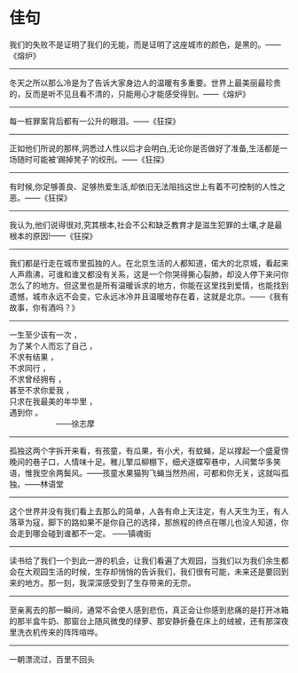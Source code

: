 # 佳句

我们的失败不是证明了我们的无能，而是证明了这座城市的颜色，是黑的。——《熔炉》

----------

冬天之所以那么冷是为了告诉大家身边人的温暖有多重要。世界上最美丽最珍贵的，反而是听不见且看不清的，只能用心才能感受得到。——《熔炉》

----------

每一桩罪案背后都有一公升的眼泪。——《狂探》

----------

正如他们所说的那样,洞悉过人性以后才会明白,无论你是否做好了准备,生活都是一场随时可能被‘踢掉凳子’的绞刑。——《狂探》

----------

有时候,你足够善良、足够热爱生活,却依旧无法阻挡这世上有着不可控制的人性之恶。——《狂探》

----------

我认为,他们说得很对,究其根本,社会不公和缺乏教育才是滋生犯罪的土壤,才是最根本的原因!——《狂探》

----------

我们都是行走在城市里孤独的人。在北京生活的人都知道，偌大的北京城，看起来人声鼎沸，可谁和谁又都没有关系，这是一个你哭得撕心裂肺，却没人停下来问你怎么了的地方。但这里也是所有温暖诉求的地方，你能在这里找到爱情，也能找到遗憾，城市永远不会变，它永远冰冷并且温暖地存在着，这就是北京。——《我有故事，你有酒吗？》

----------

一生至少该有一次 ，<br>
为了某个人而忘了自己 ，<br>
不求有结果 ，<br>
不求同行 ，<br>
不求曾经拥有 ，<br>
甚至不求你爱我 ，<br>
只求在我最美的年华里 ，<br>
遇到你 。<br>
&emsp;&emsp;&emsp;&emsp;&emsp;&emsp;——徐志摩

----------

孤独这两个字拆开来看，有孩童，有瓜果，有小犬，有蚊蝇，足以撑起一个盛夏傍晚间的巷子口，人情味十足。稚儿擎瓜柳棚下，细犬逐蝶窄巷中，人间繁华多笑语，惟我空余两鬓风。——孩童水果猫狗飞蝇当然热闹，可都和你无关，这就叫孤独。——林语堂

----------

这个世界并没有我们看上去那么的简单，人各有命上天注定，有人天生为王，有人落草为寇，脚下的路如果不是你自己的选择，那旅程的终点在哪儿也没人知道，你会走到哪会碰到谁都不一定。 ——镇魂街

----------

读书给了我们一个到此一游的机会，让我们看遍了大观园，当我们以为我们余生都会在大观园生活的时候，生存却悄悄的告诉我们，我们很有可能，未来还是要回到来的地方。那一刻，我深深感受到了生存带来的无奈。

----------

至亲离去的那一瞬间，通常不会使人感到悲伤，真正会让你感到悲痛的是打开冰箱的那半盒牛奶、那窗台上随风微曳的绿萝、那安静折叠在床上的绒被，还有那深夜里洗衣机传来的阵阵喧哗。   

------

 一朝漂流过，百里不回头                                             